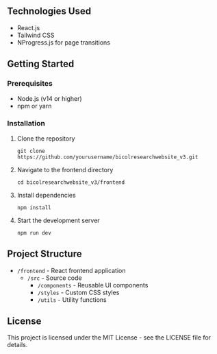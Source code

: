 
## Technologies Used

- React.js
- Tailwind CSS
- NProgress.js for page transitions

## Getting Started

### Prerequisites

- Node.js (v14 or higher)
- npm or yarn

### Installation

1. Clone the repository
   ```
   git clone https://github.com/yourusername/bicolresearchwebsite_v3.git
   ```

2. Navigate to the frontend directory
   ```
   cd bicolresearchwebsite_v3/frontend
   ```

3. Install dependencies
   ```
   npm install
   ```

4. Start the development server
   ```
   npm run dev
   ```

## Project Structure

- `/frontend` - React frontend application
  - `/src` - Source code
    - `/components` - Reusable UI components
    - `/styles` - Custom CSS styles
    - `/utils` - Utility functions

## License

This project is licensed under the MIT License - see the LICENSE file for details.

